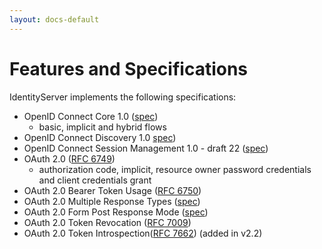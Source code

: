 ```yaml
---
layout: docs-default
---
```


# Features and Specifications

IdentityServer implements the following specifications:

* OpenID Connect Core 1.0 ([spec](http://openid.net/specs/openid-connect-core-1_0.html))
    * basic, implicit and hybrid flows
* OpenID Connect Discovery 1.0 [spec](http://openid.net/specs/openid-connect-discovery-1_0.html))
* OpenID Connect Session Management 1.0 - draft 22 ([spec](http://openid.net/specs/openid-connect-session-1_0.html))
* OAuth 2.0 ([RFC 6749](http://tools.ietf.org/html/rfc6749))
    * authorization code, implicit, resource owner password credentials and client credentials grant
* OAuth 2.0 Bearer Token Usage ([RFC 6750](http://tools.ietf.org/html/rfc6750))
* OAuth 2.0 Multiple Response Types ([spec](http://openid.net/specs/oauth-v2-multiple-response-types-1_0.html))
* OAuth 2.0 Form Post Response Mode ([spec](http://openid.net/specs/oauth-v2-form-post-response-mode-1_0.html))
* OAuth 2.0 Token Revocation ([RFC 7009](https://tools.ietf.org/html/rfc7009))
* OAuth 2.0 Token Introspection([RFC 7662](https://tools.ietf.org/html/rfc7662)) (added in v2.2)